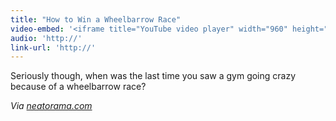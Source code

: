 ```yaml
---
title: "How to Win a Wheelbarrow Race"
video-embed: '<iframe title="YouTube video player" width="960" height="750" src="http://www.youtube.com/embed/rqOtKxQ8xpw?rel=0&hd=1" frameborder="0" allowfullscreen></iframe>'
audio: 'http://'
link-url: 'http://'
---
```

<p>Seriously though, when was the last time you saw a gym going crazy because of a wheelbarrow race?</p>
<p><em>Via <a href="http://www.neatorama.com/2011/04/19/how-to-win-a-wheelbarrow-race/">neatorama.com</a></em></p>

